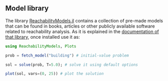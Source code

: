 ## Model library

The library [ReachabilityModels.jl](https://github.com/JuliaReach/ReachabilityModels.jl)
contains a collection of pre-made models that can be found in books, articles or
other publicly available software related to reachability analysis. As it is
explained in the [documentation of that library](https://juliareach.github.io/ReachabilityModels.jl/dev/),
once installed use it as:

```julia
using ReachabilityModels, Plots

prob = fetch_model("building") # initial-value problem

sol = solve(prob, T=5.0); # solve it using default options

plot(sol, vars=(0, 25)) # plot the solution
```
